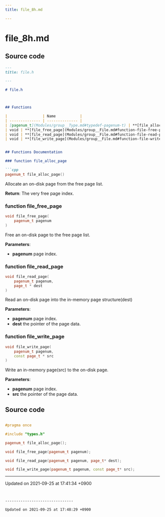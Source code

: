 ```yaml
---
title: file_8h.md

---
```


# file_8h.md






## Source code

```markdown
---
title: file.h

---

# file.h



## Functions

|                | Name           |
| -------------- | -------------- |
| [pagenum_t](Modules/group__Type.md#typedef-pagenum-t) | **[file_alloc_page](Modules/group__File.md#function-file-alloc-page)**()<br>Allocate an on-disk page from the free page list.  |
| void | **[file_free_page](Modules/group__File.md#function-file-free-page)**([pagenum_t](Modules/group__Type.md#typedef-pagenum-t) pagenum)<br>Free an on-disk page to the free page list.  |
| void | **[file_read_page](Modules/group__File.md#function-file-read-page)**([pagenum_t](Modules/group__Type.md#typedef-pagenum-t) pagenum, [page_t](Modules/group__Type.md#typedef-page-t) * dest)<br>Read an on-disk page into the in-memory page structure(dest)  |
| void | **[file_write_page](Modules/group__File.md#function-file-write-page)**([pagenum_t](Modules/group__Type.md#typedef-pagenum-t) pagenum, const [page_t](Modules/group__Type.md#typedef-page-t) * src)<br>Write an in-memory page(src) to the on-disk page.  |


## Functions Documentation

### function file_alloc_page

```cpp
pagenum_t file_alloc_page()
```

Allocate an on-disk page from the free page list. 

**Return**: The very free page index. 

### function file_free_page

```cpp
void file_free_page(
    pagenum_t pagenum
)
```

Free an on-disk page to the free page list. 

**Parameters**: 

  * **pagenum** page index. 


### function file_read_page

```cpp
void file_read_page(
    pagenum_t pagenum,
    page_t * dest
)
```

Read an on-disk page into the in-memory page structure(dest) 

**Parameters**: 

  * **pagenum** page index. 
  * **dest** the pointer of the page data. 


### function file_write_page

```cpp
void file_write_page(
    pagenum_t pagenum,
    const page_t * src
)
```

Write an in-memory page(src) to the on-disk page. 

**Parameters**: 

  * **pagenum** page index. 
  * **src** the pointer of the page data. 




## Source code

```cpp

#pragma once

#include "types.h"

pagenum_t file_alloc_page();

void file_free_page(pagenum_t pagenum);

void file_read_page(pagenum_t pagenum, page_t* dest);

void file_write_page(pagenum_t pagenum, const page_t* src);
```


-------------------------------

Updated on 2021-09-25 at 17:41:34 +0900
```


-------------------------------

Updated on 2021-09-25 at 17:48:29 +0900

